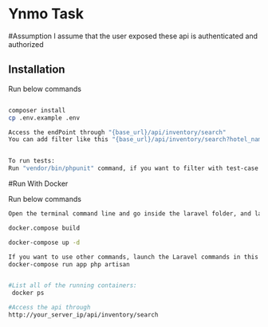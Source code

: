 # Ynmo Task

#Assumption
I assume that the user exposed these api is authenticated and authorized

## Installation
Run below commands
```bash

composer install
cp .env.example .env

Access the endPoint through "{base_url}/api/inventory/search"
You can add filter like this "{base_url}/api/inventory/search?hotel_name=x&destination=x&price_range=100:200&sort_by=price"


To run tests:
Run "vendor/bin/phpunit" command, if you want to filter with test-case run "vendor/bin/phpunit --filter='test-case name'"

```
#Run With Docker

Run below commands
```bash
Open the terminal command line and go inside the laravel folder, and launch this commands:

docker.compose build

docker-compose up -d

If you want to use other commands, launch the Laravel commands in this way:
docker-compose run app php artisan


#List all of the running containers:
 docker ps

#Access the api through
http://your_server_ip/api/inventory/search

```
